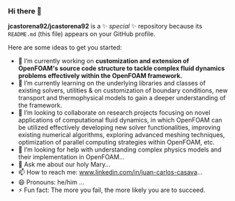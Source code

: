 ### Hi there 👋


**jcastorena92/jcastorena92** is a ✨ _special_ ✨ repository because its `README.md` (this file) appears on your GitHub profile.

Here are some ideas to get you started:

- 🔭 I’m currently working on **customization and extension of OpenFOAM's source code structure to tackle complex fluid dynamics problems effectively within the OpenFOAM framework.**
- 🌱 I’m currently learning on the underlying libraries and classes of existing solvers, utilities & on customization of boundary conditions, new transport and thermophysical models to gain a deeper understanding of the framework.
- 👯 I’m looking to collaborate on research projects focusing on novel applications of computational fluid dynamics, in which OpenFOAM can be utilized effectively developing new solver functionalities, improving existing numerical algorithms, exploring advanced meshing techniques, optimization of parallel computing strategies within OpenFOAM, etc.
- 🤔 I’m looking for help with understanding complex physics models and their implementation in OpenFOAM...
- 💬 Ask me about our holy Mary...
- 📫 How to reach me: www.linkedin.com/in/juan-carlos-casava...
- 😄 Pronouns: he/him ...
- ⚡ Fun fact: The more you fail, the more likely you are to succeed.

